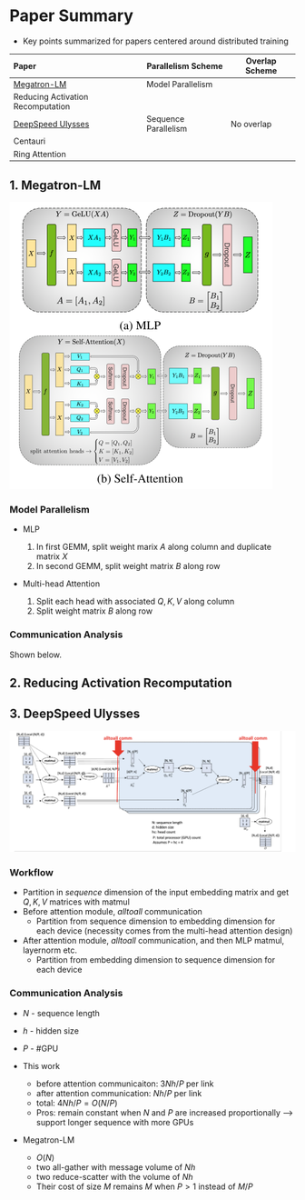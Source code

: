 # Paper Summary

- Key points summarized for papers centered around distributed training

| Paper                             | Parallelism Scheme   | Overlap Scheme |
| :-------------------------------- | -------------------- | -------------- |
| [Megatron-LM](#megatron)          | Model Parallelism    |                |
| Reducing Activation Recomputation |                      |                |
| [DeepSpeed Ulysses](#deepspeed)   | Sequence Parallelism | No overlap     |
| Centauri                          |                      |                |
| Ring Attention                    |                      |                |

## 1. Megatron-LM<a name="megatron"></a>

<img src="../figs/megtron-lm-design.png" alt="60" style="zoom:50%;" />

### Model Parallelism

- MLP
  1. In first GEMM, split weight marix $A$ along column and duplicate matrix $X$
  2. In second GEMM, split weight matrix $B$ along row

- Multi-head Attention
  1. Split each head with associated $Q, K, V$ along column
  2. Split weight matrix $B$ along row



### Communication Analysis

Shown below.



## 2. Reducing Activation Recomputation



## 3. DeepSpeed Ulysses<a name="deepspeed"></a>

![DeepSpeed Ulysses Design](../figs/deepspeed-ulysses-design.png)

### Workflow

- Partition in _sequence_ dimension of the input embedding matrix and get $Q, K , V$ matrices with matmul
- Before attention module, _alltoall_ communication
  - Partition from sequence dimension to embedding dimension for each device (necessity comes from the multi-head attention design)
- After attention module, _alltoall_ communication, and then MLP matmul, layernorm etc.
  - Partition from embedding dimension to sequence dimension for each device 

### Communication Analysis

- $N$ - sequence length

- $h$ - hidden size
- $P$ - #GPU

- This work
  - before attention communicaiton: $3Nh/P$ per link
  - after attention communication: $Nh/P$ per link
  - total: $4Nh/P = O(N/P)$
  - Pros: remain constant when $N$ and $P$ are increased proportionally --> support longer sequence with more GPUs

- Megatron-LM
  - $O(N)$
  - two all-gather with message volume of $Nh$
  - two reduce-scatter with the volume of $Nh$
  - Their cost of size $M$ remains $M$ when $P > 1$ instead of $M/P$

